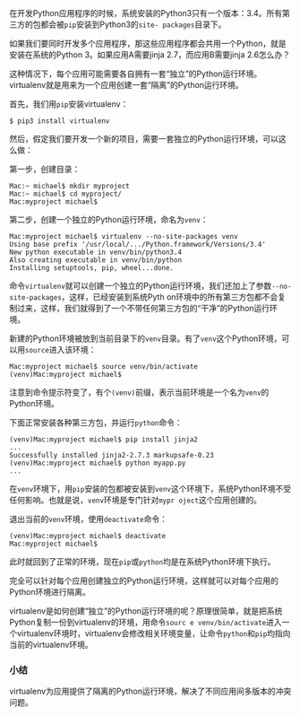 在开发Python应用程序的时候，系统安装的Python3只有一个版本：3.4。所有第三方的包都会被`pip`安装到Python3的`site-
packages`目录下。

如果我们要同时开发多个应用程序，那这些应用程序都会共用一个Python，就是安装在系统的Python 3。如果应用A需要jinja
2.7，而应用B需要jinja 2.6怎么办？

这种情况下，每个应用可能需要各自拥有一套“独立”的Python运行环境。virtualenv就是用来为一个应用创建一套“隔离”的Python运行环境。

首先，我们用`pip`安装virtualenv：

    
    
    $ pip3 install virtualenv
    

然后，假定我们要开发一个新的项目，需要一套独立的Python运行环境，可以这么做：

第一步，创建目录：

    
    
    Mac:~ michael$ mkdir myproject
    Mac:~ michael$ cd myproject/
    Mac:myproject michael$
    

第二步，创建一个独立的Python运行环境，命名为`venv`：

    
    
    Mac:myproject michael$ virtualenv --no-site-packages venv
    Using base prefix '/usr/local/.../Python.framework/Versions/3.4'
    New python executable in venv/bin/python3.4
    Also creating executable in venv/bin/python
    Installing setuptools, pip, wheel...done.
    

命令`virtualenv`就可以创建一个独立的Python运行环境，我们还加上了参数`--no-site-packages`，这样，已经安装到系统Pyth
on环境中的所有第三方包都不会复制过来，这样，我们就得到了一个不带任何第三方包的“干净”的Python运行环境。

新建的Python环境被放到当前目录下的`venv`目录。有了`venv`这个Python环境，可以用`source`进入该环境：

    
    
    Mac:myproject michael$ source venv/bin/activate
    (venv)Mac:myproject michael$
    

注意到命令提示符变了，有个`(venv)`前缀，表示当前环境是一个名为`venv`的Python环境。

下面正常安装各种第三方包，并运行`python`命令：

    
    
    (venv)Mac:myproject michael$ pip install jinja2
    ...
    Successfully installed jinja2-2.7.3 markupsafe-0.23
    (venv)Mac:myproject michael$ python myapp.py
    ...
    

在`venv`环境下，用`pip`安装的包都被安装到`venv`这个环境下，系统Python环境不受任何影响。也就是说，`venv`环境是专门针对`mypr
oject`这个应用创建的。

退出当前的`venv`环境，使用`deactivate`命令：

    
    
    (venv)Mac:myproject michael$ deactivate 
    Mac:myproject michael$
    

此时就回到了正常的环境，现在`pip`或`python`均是在系统Python环境下执行。

完全可以针对每个应用创建独立的Python运行环境，这样就可以对每个应用的Python环境进行隔离。

virtualenv是如何创建“独立”的Python运行环境的呢？原理很简单，就是把系统Python复制一份到virtualenv的环境，用命令`sourc
e venv/bin/activate`进入一个virtualenv环境时，virtualenv会修改相关环境变量，让命令`python`和`pip`均指向
当前的virtualenv环境。

### 小结

virtualenv为应用提供了隔离的Python运行环境，解决了不同应用间多版本的冲突问题。

